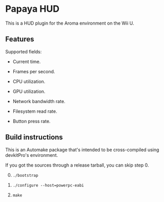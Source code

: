# Papaya HUD

This is a HUD plugin for the Aroma environment on the Wii U.


## Features

Supported fields:

 - Current time.

 - Frames per second.

 - CPU utilization.
 
 - GPU utilization.

 - Network bandwidth rate.

 - Filesystem read rate.

 - Button press rate.


## Build instructions

This is an Automake package that's intended to be cross-compiled using devkitPro's
environment.

If you got the sources through a release tarball, you can skip step 0.

0. `./bootstrap`

1. `./configure --host=powerpc-eabi`

2. `make`
